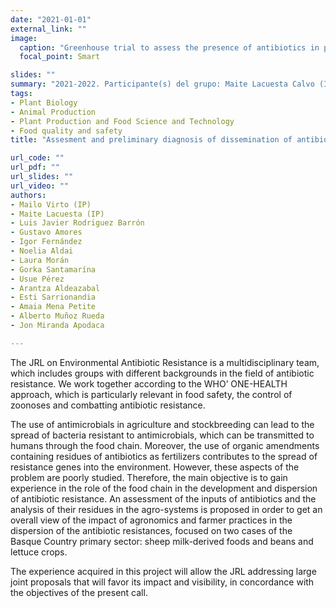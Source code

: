 ```yaml
---
date: "2021-01-01"
external_link: ""
image:
  caption: "Greenhouse trial to assess the presence of antibiotics in pasture soils from cheese farms"
  focal_point: Smart

slides: ""
summary: "2021-2022. Participante(s) del grupo: Maite Lacuesta Calvo (IP), Usue Pérez López, Esti Sarrionandia, Amaia Mena-Petite, Alberto Muñoz-Rueda, Jon Miranda-Apodaca"
tags:
- Plant Biology
- Animal Production 
- Plant Production and Food Science and Technology
- Food quality and safety
title: "Assesment and preliminary diagnosis of dissemination of antibiotic resistente genes through the food production chain in the Basque Country"

url_code: ""
url_pdf: ""
url_slides: ""
url_video: ""
authors: 
- Mailo Virto (IP)
- Maite Lacuesta (IP)
- Luis Javier Rodriguez Barrón
- Gustavo Amores
- Igor Fernández
- Noelia Aldai
- Laura Morán
- Gorka Santamarína
- Usue Pérez
- Arantza Aldeazabal
- Esti Sarrionandia
- Amaia Mena Petite
- Alberto Muñoz Rueda
- Jon Miranda Apodaca

---
```


The JRL on Environmental Antibiotic Resistance is a multidisciplinary team, which includes groups with different backgrounds in the field of antibiotic resistance. We work together according to the WHO’ ONE-HEALTH approach, which is particularly relevant in food safety, the control of zoonoses and combatting antibiotic resistance.

The use of antimicrobials in agriculture and stockbreeding can lead to the spread of bacteria resistant to antimicrobials, which can be transmitted to humans through the food chain. Moreover, the use of organic amendments containing residues of antibiotics as fertilizers contributes to the spread of resistance genes into the environment. However, these aspects of the problem are poorly studied. Therefore, the main objective is to gain experience in the role of the food chain in the development and dispersion of antibiotic resistance. An assessment of the inputs of antibiotics and the analysis of their residues in the agro-systems is proposed in order to get an overall view of the impact of agronomics and farmer practices in the dispersion of the antibiotic resistances, focused on two cases of the Basque Country primary sector: sheep milk-derived foods and beans and lettuce crops.

The experience acquired in this project will allow the JRL addressing large joint proposals that will favor its impact and visibility, in concordance with the objectives of the present call.

